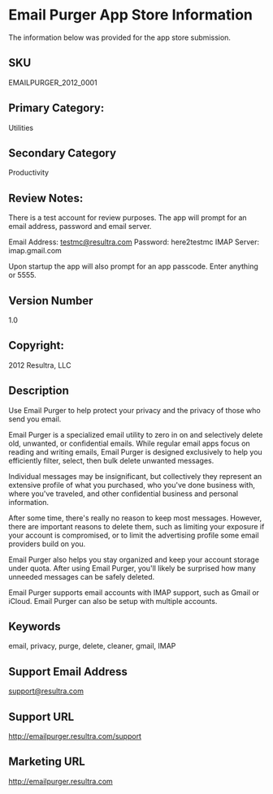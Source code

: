 # Email Purger App Store Information

The information below was provided for the app store submission.


## SKU

EMAILPURGER_2012_0001

## Primary Category: 

Utilities

## Secondary Category

Productivity

## Review Notes:

There is a test account for review purposes. The app will prompt for an email address, password and email server.

Email Address: testmc@resultra.com
Password: here2testmc
IMAP Server: imap.gmail.com

Upon startup the app will also prompt for an app passcode. Enter anything or 5555.

## Version Number

1.0


## Copyright:

2012 Resultra, LLC


## Description

Use Email Purger to help protect your privacy and the privacy of those who send you email. 

Email Purger is a specialized email utility to zero in on and selectively delete old, unwanted, or confidential emails. While regular email apps focus on reading and writing emails, Email Purger is designed exclusively to help you efficiently filter, select, then bulk delete unwanted messages.

Individual messages may be insignificant, but collectively they represent an extensive profile of what you purchased, who you've done business with, where you've traveled, and other confidential business and personal information. 

After some time, there's really no reason to keep most messages. However, there are important reasons to delete them, such as limiting your exposure if your account is compromised, or to limit the advertising profile some email providers build on you.

Email Purger also helps you stay organized and keep your account storage under quota. After using Email Purger, you'll likely be surprised how many unneeded messages can be safely deleted.

Email Purger supports email accounts with IMAP support, such as Gmail or iCloud. Email Purger can also be setup with multiple accounts.

## Keywords

email, privacy, purge, delete, cleaner, gmail, IMAP

## Support Email Address

support@resultra.com

## Support URL

http://emailpurger.resultra.com/support

## Marketing URL

http://emailpurger.resultra.com